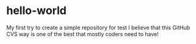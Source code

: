 # hello-world
My first  try to create a simple repository for test
I believe that this GitHub CVS way is one of the best that mostly coders need to have!
